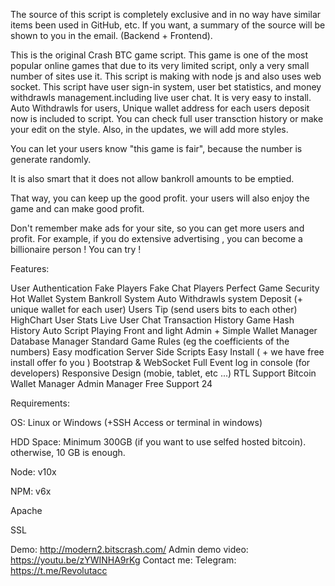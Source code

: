 The source of this script is completely exclusive and in no way have similar items been used in GitHub, etc. If you want, a summary of the source will be shown to you in the email. (Backend + Frontend).




This is the original Crash BTC game script.
This game is one of the most popular online games that due to its very limited script, only a very small number of sites use it.
This script is making with node js and also uses web socket.
This script have user sign-in system, user bet statistics, and money withdrawls management.including live user chat. It is very easy to install.
Auto Withdrawls for users, Unique wallet address for each users deposit now is included to script.
You can check full user transction history or  make your edit on the style.
Also, in the updates, we will add more styles.

You can let your users know "this game is fair", because the number is generate randomly.

It is also smart that it does not allow bankroll amounts to be emptied.

That way, you can keep up the good profit. your users will also enjoy the game and can make good profit.

Don't remember make ads for your site, so you can get more users and profit. For example, if you do extensive advertising , you can become a billionaire person ! You can try !

Features:

User Authentication
Fake Players
Fake Chat Players
Perfect Game Security
Hot Wallet System
Bankroll System
Auto Withdrawls system
Deposit (+ unique wallet for each user)
Users Tip (send users bits to each other)
HighChart User Stats
Live User Chat
Transaction History
Game Hash History
Auto Script Playing
Front and light Admin + Simple Wallet Manager
Database Manager
Standard Game Rules (eg the coefficients of the numbers)
Easy modfication Server Side Scripts
Easy Install ( + we have free install offer fo you )
Bootstrap & WebSocket
Full Event log in console (for developers)
Responsive Design (mobie, tablet, etc ...)
RTL Support
Bitcoin Wallet Manager
Admin Manager
Free Support 24


Requirements:

OS: Linux or Windows (+SSH Access or terminal in windows)

HDD Space: Minimum 300GB (if you want to use selfed hosted bitcoin). otherwise, 10 GB is enough.

Node: v10x

NPM: v6x

Apache

SSL


Demo: http://modern2.bitscrash.com/
Admin demo video: https://youtu.be/zYWINHA9rKg
Contact me:
 Telegram: https://t.me/Revolutacc
